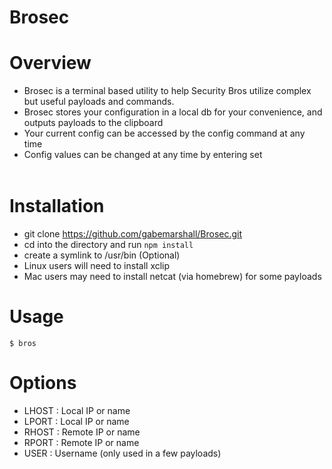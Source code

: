 Brosec
======

Overview
=========

- Brosec is a terminal based utility to help Security Bros utilize complex but useful payloads and commands.
- Brosec stores your configuration in a local db for your convenience, and outputs payloads to the clipboard
- Your current config can be accessed by the config command at any time
- Config values can be changed at any time by entering set <option> <value>


Installation
============

- git clone https://github.com/gabemarshall/Brosec.git
- cd into the directory and run `npm install`
- create a symlink to /usr/bin (Optional)
- Linux users will need to install xclip
- Mac users may need to install netcat (via homebrew) for some payloads



Usage
=====

`$ bros`


Options
=======

- LHOST : Local IP or name
- LPORT : Local IP or name
- RHOST : Remote IP or name
- RPORT : Remote IP or name
- USER : Username (only used in a few payloads)